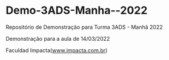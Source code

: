 # Demo-3ADS-Manha--2022
Repositório de Demonstração para Turma 3ADS - Manhã 2022

Demonstração para a aula de 14/03/2022

Faculdad Impacta(www.impacta.com.br)
